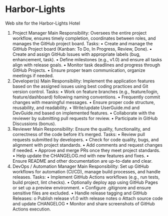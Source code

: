 # Harbor-Lights
Web site for the Harbor-Lights Hotel


1. Project Manager 
Main Responsibility: Oversees the entire project workflow, ensures timely completion, 
coordinates between roles, and manages the GitHub project board. 
Tasks: 
• Create and manage the GitHub Project board (Kanban: To Do, In Progress, Review, 
Done). 
• Create and assign GitHub Issues with appropriate labels (bug, enhancement, task). 
• Define milestones (e.g., v1.0) and ensure all tasks align with release goals. 
• Monitor task deadlines and progress through GitHub Projects. 
• Ensure proper team communication, organize meetings if needed. 
2. Developer(s) 
Main Responsibility: Implement the application features based on the assigned issues using 
best coding practices and Git version control. 
Tasks: 
• Work on feature branches (e.g., feature/login, feature/dashboard) following naming 
conventions. 
• Frequently commit changes with meaningful messages. 
• Ensure proper code structure, reusability, and readability. 
• Write/update UserGuide.md and DevGuide.md based on implemented features. 
• Collaborate with the reviewer by submitting pull requests for review. 
• Participate in GitHub Discussions (bonus). 
3. Reviewer 
Main Responsibility: Ensure the quality, functionality, and correctness of the code before it’s 
merged. 
Tasks: 
• Review pull requests submitted by developers. 
• Check for code quality, bugs, and alignment with project standards. 
• Add comments and request changes if needed. 
• Approve and merge PRs once they meet project standards. 
• Help update the CHANGELOG.md with new features and fixes. 
• Ensure README and other documentation are up-to-date and clear. 
4. DevOps / Automation Manager 
Main Responsibility: Set up GitHub workflows for automation (CI/CD), manage build processes, 
and handle releases. 
Tasks: 
• Implement GitHub Actions workflows (e.g., run tests, build project, lint checks). 
• Optionally deploy app using GitHub Pages or set up a preview environment. 
• Configure .gitignore and ensure sensitive files are excluded. 
• Handle release tagging and GitHub Releases: 
o Publish release v1.0 with release notes 
o Attach source code and update CHANGELOG 
• Monitor and share screenshots of GitHub Actions execution. 
